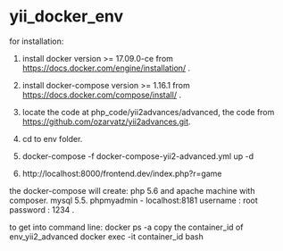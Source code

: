# yii_docker_env

for installation:
1. install docker version >= 17.09.0-ce from https://docs.docker.com/engine/installation/ .
2. install docker-compose version >= 1.16.1 from https://docs.docker.com/compose/install/ .

3. locate the code at php_code/yii2advances/advanced, the code from https://github.com/ozarvatz/yii2advances.git.
4. cd to env folder.
5. docker-compose -f docker-compose-yii2-advanced.yml up -d
6. http://localhost:8000/frontend.dev/index.php?r=game

the docker-compose will create:
php 5.6 and apache machine with composer.
mysql 5.5.
phpmyadmin - localhost:8181 username : root password : 1234 .

to get into command line:
docker ps -a
copy the container_id of env_yii2_advanced
docker exec -it container_id bash




